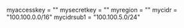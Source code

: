 myaccesskey = ""
mysecretkey = ""
myregion    = ""
mycidr      = "100.100.0.0/16"
mycidrsub1  = "100.100.5.0/24"


